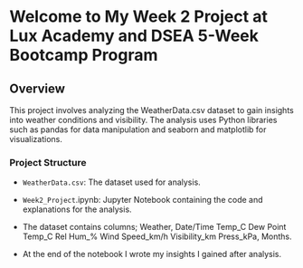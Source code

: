 # Welcome to My Week 2 Project at Lux Academy and DSEA 5-Week Bootcamp Program

## Overview
This project involves analyzing the WeatherData.csv dataset to gain insights into weather conditions and visibility. The analysis uses Python libraries such as pandas for data manipulation and seaborn and matplotlib for visualizations.

### Project Structure
  - `WeatherData.csv`: The dataset used for analysis.
  - `Week2_Project`.ipynb: Jupyter Notebook containing the code and explanations for the analysis.


- The dataset contains columns; Weather, Date/Time	Temp_C	Dew Point Temp_C	Rel Hum_%	Wind Speed_km/h	Visibility_km	Press_kPa, Months.
- At the end of the notebook I wrote my insights I gained after analysis.
